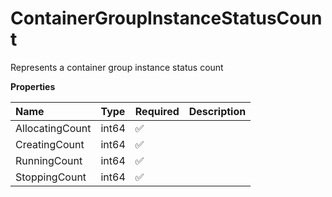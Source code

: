 # ContainerGroupInstanceStatusCount

Represents a container group instance status count

**Properties**

| Name            | Type  | Required | Description |
| :-------------- | :---- | :------- | :---------- |
| AllocatingCount | int64 | ✅       |             |
| CreatingCount   | int64 | ✅       |             |
| RunningCount    | int64 | ✅       |             |
| StoppingCount   | int64 | ✅       |             |
